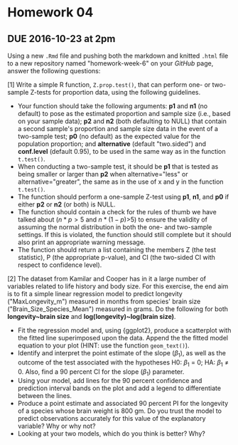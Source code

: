 Homework 04
================

DUE 2016-10-23 at 2pm
---------------------

Using a new `.Rmd` file and pushing both the markdown and knitted `.html` file to a new repository named "homework-week-6" on your *GitHub* page, answer the following questions:

\[1\] Write a simple R function, `Z.prop.test()`, that can perform one- or two-sample Z-tests for proportion data, using the following guidelines.

-   Your function should take the following arguments: **p1** and **n1** (no default) to pose as the estimated proportion and sample size (i.e., based on your sample data); **p2** and **n2** (both defaulting to NULL) that contain a second sample's proportion and sample size data in the event of a two-sample test; **p0** (no default) as the expected value for the population proportion; and **alternative** (default "two.sided") and **conf.level** (default 0.95), to be used in the same way as in the function `t.test()`.
-   When conducting a two-sample test, it should be **p1** that is tested as being smaller or larger than **p2** when alternative="less" or alternative="greater", the same as in the use of x and y in the function `t.test()`.
-   The function should perform a one-sample Z-test using **p1**, **n1**, and **p0** if either **p2** or **n2** (or both) is NULL.
-   The function should contain a check for the rules of thumb we have talked about (*n* \* *p* &gt; 5 and *n* \* (1 − *p*)&gt;5) to ensure the validity of assuming the normal distribution in both the one- and two-sample settings. If this is violated, the function should still complete but it should also print an appropriate warning message.
-   The function should return a list containing the members Z (the test statistic), P (the appropriate p-value), and CI (the two-sided CI with respect to confidence level).

\[2\] The dataset from Kamilar and Cooper has in it a large number of variables related to life history and body size. For this exercise, the end aim is to fit a simple linear regression model to predict longevity ("MaxLongevity\_m") measured in months from species' brain size ("Brain\_Size\_Species\_Mean") measured in grams. Do the following for both **longevity~brain size** and **log(longevity)~log(brain size)**.

-   Fit the regression model and, using {ggplot2}, produce a scatterplot with the fitted line superimposed upon the data. Append the the fitted model equation to your plot (HINT: use the function `geom_text()`).
-   Identify and interpret the point estimate of the slope (*β*<sub>1</sub>), as well as the outcome of the test associated with the hypotheses H0: *β*<sub>1</sub> = 0; HA: *β*<sub>1</sub> ≠ 0. Also, find a 90 percent CI for the slope (*β*<sub>1</sub>) parameter.
-   Using your model, add lines for the 90 percent confidence and prediction interval bands on the plot and add a legend to differentiate between the lines.
-   Produce a point estimate and associated 90 percent PI for the longevity of a species whose brain weight is 800 gm. Do you trust the model to predict observations accurately for this value of the explanatory variable? Why or why not?
-   Looking at your two models, which do you think is better? Why?
